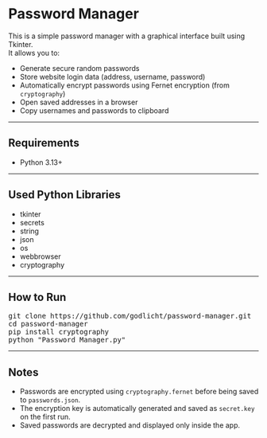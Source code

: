 <h1>Password Manager</h1>

This is a simple password manager with a graphical interface built using Tkinter.  
It allows you to:
- Generate secure random passwords
- Store website login data (address, username, password)
- Automatically encrypt passwords using Fernet encryption (from `cryptography`)
- Open saved addresses in a browser
- Copy usernames and passwords to clipboard

---

<h2>Requirements</h2>

<ul>
  <li>Python 3.13+</li>
</ul>

---

<h2>Used Python Libraries</h2>

<ul>
  <li>tkinter</li>
  <li>secrets</li>
  <li>string</li>
  <li>json</li>
  <li>os</li>
  <li>webbrowser</li>
  <li>cryptography</li>
</ul>

---

<h2>How to Run</h2>

<pre>
git clone https://github.com/godlicht/password-manager.git
cd password-manager
pip install cryptography
python "Password Manager.py"
</pre>

---

<h2>Notes</h2>

- Passwords are encrypted using `cryptography.fernet` before being saved to `passwords.json`.
- The encryption key is automatically generated and saved as `secret.key` on the first run.
- Saved passwords are decrypted and displayed only inside the app.
